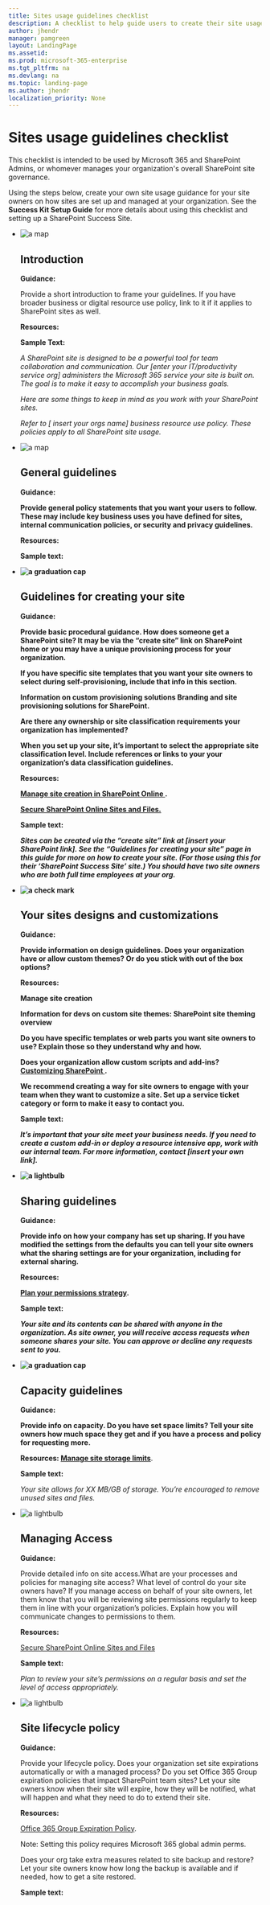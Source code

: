 ```yaml
---
title: Sites usage guidelines checklist
description: A checklist to help guide users to create their site usage guidance.
author: jhendr
manager: pamgreen
layout: LandingPage
ms.assetid: 
ms.prod: microsoft-365-enterprise
ms.tgt_pltfrm: na
ms.devlang: na
ms.topic: landing-page
ms.author: jhendr
localization_priority: None 
---
```

Sites usage guidelines checklist
=========================================

This checklist is intended to be used by Microsoft 365 and SharePoint Admins, or whomever manages your organization's overall SharePoint site governance.

Using the steps below, create your own site usage guidance for your site owners on how sites are set up and managed at your organization. See the <b>Success Kit Setup Guide</b> for more details about using this checklist and setting up a SharePoint Success Site.

<ul class="panelContent cardsJ">
    <li>
        <div class="cardSize">
            <div class="cardPadding">
                <div class="card">
                    <div class="cardImageOuter">
                        <div class="cardImage">
                            <img src="https://docs.microsoft.com/en-us/office/media/icons/walkthrough-map-blue.svg" alt="a map" />
                        </div>
                    </div>
                    <div class="cardText">
                        <h2>Introduction</h2>
                        <p><b>Guidance:</b></p>Provide a short introduction to frame your guidelines. If you have broader business or digital resource use policy, link to it if it applies to SharePoint sites as well.</p></p><b>Resources:</b></p></p><b>Sample Text:</b></p>  <i> A SharePoint site is designed to be a powerful tool for team collaboration and communication. Our [enter your IT/productivity service org] administers the Microsoft 365 service your site is built on. The goal is to make it easy to accomplish your business goals.</p>Here are some things to keep in mind as you work with your SharePoint sites.</p> Refer to [ insert your orgs name] business resource use policy. These policies apply to all SharePoint site usage.</i></p>
                    </div>
                </div>
            </div>
        </div>
    </li>
    <li>
        <div class="cardSize">
            <div class="cardPadding">
                <div class="card">
                    <div class="cardImageOuter">
                        <div class="cardImage">
                            <img src="https://docs.microsoft.com/en-us/office/media/icons/document.svg" alt="a map" />
                        </div>
                    </div>
                    <div class="cardText">
                        <h2>General guidelines</h2>
                        <p><b>Guidance:<b/> </p>Provide general policy statements that you want your users to follow. These may include key business uses you have defined for sites, internal communication policies, or security and privacy guidelines.</p><b>Resources:<b/></p></p><b>Sample text:</b></p>
                    </div>
                </div>
            </div>
        </div>
    </li>
    <li>
        <div class="cardSize">
            <div class="cardPadding">
                <div class="card">
                    <div class="cardImageOuter">
                        <div class="cardImage">
                            <img src="https://docs.microsoft.com/en-us/Office/media/icons/subsite.svg" alt="a graduation cap" />
                        </div>
                    </div>
                    <div class="cardText">
                        <h2>Guidelines for creating your site</h2>
                        <p><b>Guidance:</b></p>Provide basic procedural guidance. How does someone get a SharePoint site? It may be via the “create site” link on SharePoint home or you may have a unique provisioning process for your organization.</p>If you have specific site templates that you want your site owners to select during self-provisioning, include that info in this section.</p>Information on custom provisioning solutions Branding and site provisioning solutions for SharePoint.</p>Are there any ownership or site classification requirements your organization has implemented?  </P>When you set up your site, it’s important to select the appropriate site classification level. Include references or links to your your organization’s data classification guidelines.</p> <b>Resources:</b></p> <a href="https://docs.microsoft.com/en-us/sharepoint/manage-site-creation">Manage site creation in SharePoint Online </a>. </p></p>  <a href="https://docs.microsoft.com/en-us/office365/securitycompliance/secure-sharepoint-online-sites-and-files">Secure SharePoint Online Sites and Files.</a>  </p></p></p></p><b>Sample text:</b></p> <i>Sites can be created via the “create site” link at [insert your SharePoint link].  See the “Guidelines for creating your site” page in this guide for more on how to create your site. (For those using this for their ‘SharePoint Success Site’ site.)  You should have two site owners who are both full time employees at your org.</i>
</p>
                    </div>
                </div>
            </div>
        </div>
    </li>
    <li>
        <div class="cardSize">
            <div class="cardPadding">
                <div class="card">
                    <div class="cardImageOuter">
                        <div class="cardImage">
                            <img src="https://docs.microsoft.com/en-us/Office/media/icons/layout-navigation-blue.svg" alt="a check mark" />
                        </div>
                    </div>
                    <div class="cardText">
                        <h2>Your sites designs and customizations</h2>
                        <p><b>Guidance:</b></p>Provide information on design guidelines. Does your organization have or allow custom themes? Or do you stick with out of the box options?</p></p></p> <b>Resources:</b></p>Manage site creation</p> Information for devs on custom site themes: SharePoint site theming overview</p>Do you have specific templates or web parts you want site owners to use? Explain those so they understand why and how. </p>Does your organization allow custom scripts and add-ins? <a href="https://docs.microsoft.com/en-us/sharepoint/extend-and-develop">Customizing SharePoint </a>.</p></p>We recommend creating a way for site owners to engage with your team when they want to customize a site. Set up a service ticket category or form to make it easy to contact you. </p></p><b>Sample text:</b></p>  <i>It’s important that your site meet your business needs. If you need to create a custom add-in or deploy a resource intensive app, work with our internal team. For more information, contact [insert your own link]. </i></p>
                    </div>
                </div>
            </div>
        </div>
    </li>
    <li>
        <div class="cardSize">
            <div class="cardPadding">
                <div class="card">
                    <div class="cardImageOuter">
                        <div class="cardImage">
                            <img src="https://docs.microsoft.com/en-us/Office/media/icons/share-blue.svg" alt="a lightbulb" />
                        </div>
                    </div>
                    <div class="cardText">
                        <h2>Sharing guidelines</h2>
                        <p><b>Guidance:</b></p>Provide info on how your company has set up sharing. If you have modified the settings from the defaults you can tell your site owners what the sharing settings are for your organization, including for external sharing. </p></p> <b>Resources:  </b></p><a href="https://docs.microsoft.com/en-us/sharepoint/plan-your-permissions-strategy">Plan your permissions strategy</a></b>. </p></p><b>Sample text:</b> </p><i>Your site and its contents can be shared with anyone in the organization. As site owner, you will receive access requests when someone shares your site. You can approve or decline any requests sent to you.</i></p>    </div>
                </div>
            </div>
        </div>
    </li>
    <li>
        <div class="cardSize">
            <div class="cardPadding">
                <div class="card">
                    <div class="cardImageOuter">
                        <div class="cardImage">
                            <img src="https://docs.microsoft.com/en-us/Office/media/icons/bandwidth-efficiency-blue.svg" alt="a graduation cap" />
                        </div>
                    </div>
                    <div class="cardText">
                        <h2>Capacity guidelines </h2>
                        <p><b>Guidance:</b></p>Provide info on capacity. Do you have set space limits? Tell your site owners how much space they get and if you have a process and policy for requesting more.</p></p><b>Resources: </b><a href="https://docs.microsoft.com/en-us/sharepoint/manage-site-collection-storage-limits">Manage site storage limits</a></b>.</p></p><b>Sample text: </b></p><i> Your site allows for XX MB/GB of storage. You’re encouraged to remove unused sites and files.</i></p>
                    </div>
                </div>
            </div>
        </div>
    </li>
    <li>
        <div class="cardSize">
            <div class="cardPadding">
                <div class="card">
                    <div class="cardImageOuter">
                        <div class="cardImage">
                            <img src="https://docs.microsoft.com/en-us/Office/media/icons/secure-document-blue.svg" alt="a lightbulb" />
                        </div>
                    </div>
                    <div class="cardText">
                        <h2>Managing Access</h2>
                        <p><b>Guidance:</b></p>Provide detailed info on site access.What are your processes and policies for managing site access? What level of control do your site owners have? If you manage access on behalf of your site owners, let them know that you will be reviewing site permissions regularly to keep them in line with your organization’s policies. Explain how you will communicate changes to permissions to them.</p></p><b>Resources: </b></p><a href="https://docs.microsoft.com/en-us/office365/securitycompliance/secure-sharepoint-online-sites-and-files"> Secure SharePoint Online Sites and Files </a></p></p><b>Sample text:</b> </p> <i>Plan to review your site’s permissions on a regular basis and set the level of access appropriately.</i></p></div>
                </div>
            </div>
        </div>
    </li>
    <li>
        <div class="cardSize">
            <div class="cardPadding">
                <div class="card">
                    <div class="cardImageOuter">
                        <div class="cardImage">
                            <img src="https://docs.microsoft.com/en-us/Office/media/icons/policy.svg" alt="a lightbulb" />
                        </div>
                    </div>
                    <div class="cardText">
                        <h2>Site lifecycle policy</h2>
                        <p><b>Guidance:</b></p>Provide your lifecycle policy. Does your organization set site expirations automatically or with a managed process? Do you set Office 365 Group expiration policies that impact SharePoint team sites? Let your site owners know when their site will expire, how they will be notified, what will happen and what they need to do to extend their site.</p></p> <b>Resources: </b> </p>  <a href="https://docs.microsoft.com/office365/admin/create-groups/office-365-groups-expiration-policy?view=o365-worldwide">Office 365 Group Expiration Policy</a>.  </p>Note: Setting this policy requires Microsoft 365 global admin perms.</p></p>Does your org take extra measures related to site backup and restore? Let your site owners know how long the backup is available and if needed, how to get a site restored.</p></p><b>Sample text: </b></p>
                    </div>
                </div>
            </div>
        </div>
    </li>
</ul>